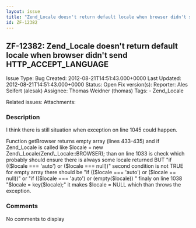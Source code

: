 ```yaml
---
layout: issue
title: "Zend_Locale doesn't return default locale when browser didn't send HTTP_ACCEPT_LANGUAGE"
id: ZF-12382
---
```


ZF-12382: Zend\_Locale doesn't return default locale when browser didn't send HTTP\_ACCEPT\_LANGUAGE
----------------------------------------------------------------------------------------------------

 Issue Type: Bug Created: 2012-08-21T14:51:43.000+0000 Last Updated: 2012-08-21T14:51:43.000+0000 Status: Open Fix version(s): 
 Reporter:  Ales Seifert (alesak)  Assignee:  Thomas Weidner (thomas)  Tags: - Zend\_Locale
 
 Related issues: 
 Attachments: 
### Description

I think there is still situation when exception on line 1045 could happen.

Function getBrowser returns empty array (lines 433-435) and if Zend\_Locale is called like $locale = new Zend\_Locale(Zend\_Locale::BROWSER); than on line 1033 is check which probably should ensure there is always some locale returned BUT "if (($locale === 'auto') or ($locale === null))" second condition is not TRUE for empty array there should be "if (($locale === 'auto') or ($locale == null))" or "if (($locale === 'auto') or (empty($locale)) " finaly on line 1038 "$locale = key($locale);" it makes $locale = NULL which than throws the exception.

 

 

### Comments

No comments to display